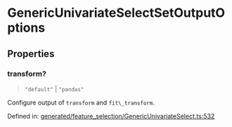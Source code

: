 # GenericUnivariateSelectSetOutputOptions

## Properties

### transform?

> `"default"` \| `"pandas"`

Configure output of `transform` and `fit\_transform`.

Defined in:  [generated/feature\_selection/GenericUnivariateSelect.ts:532](https://github.com/transitive-bullshit/scikit-learn-ts/blob/b59c1ff/packages/sklearn/src/generated/feature_selection/GenericUnivariateSelect.ts#L532)
